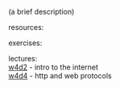 (a brief description)

resources:

exercises:

lectures:  
	[w4d2](https://drive.google.com/open?id=1eKOjTpYmibcK-5NwqJTKT-MLIqc4QkfYwq2F2o8aiPs)  - intro to the internet  
	[w4d4](https://drive.google.com/open?id=1krTXDT_Y_Nppm_OWAuIz31zzGlXMs9a58gHVIwRcaic)  - http and web protocols